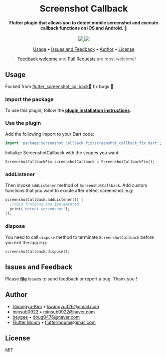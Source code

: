 <h1 align="center">Screenshot Callback</h1>
<h4 align="center">
  Flutter plugin that allows you to detect mobile screenshot and execute callback functions on iOS and Android. 🚀

</h4>

<div align="center">
  <a href="https://pub.dev/packages/screenshot_callback_fix">
    <img src="https://img.shields.io/pub/v/screenshot_callback_fix.svg" />
  </a>
  <img src="https://img.shields.io/github/license/LiuDongCai/flutter_screenshot_callback" />
</div>

<p align="center">
  <a href="#usage">Usage</a> •
  <a href="#issues-and-feedback">Issues and Feedback</a> •
  <a href="#author">Author</a> •
  <a href="#license">License</a>
</p>

> [Feedback welcome](https://github.com/flutter-moum/flutter_screenshot_callback/issues/new) and [Pull Requests](https://github.com/flutter-moum/flutter_screenshot_callback/pulls) are most welcome!

## Usage
Focked from [flutter_screenshot_callback](https://github.com/flutter-moum/flutter_screenshot_callback)🚀
fix bugs.🚀

### Import the package

To use this plugin, follow the [**plugin installation instructions**](https://pub.dev/packages/screenshot_callback_fix).

### Use the plugin

Add the following import to your Dart code:

```dart
import 'package:screenshot_callback_fix/screenshot_callback_fix.dart';
```

Initialize ScreenshotCallback with the scopes you want:

```dart
ScreenshotCallbackFix screenshotCallback = ScreenshotCallbackFix();
```

### addListener

Then invoke <code>addListener</code> method of <code>ScreenshotCallback</code>.
Add custom functions that you want to excute after detect screenshot. e.g:

```dart
screenshotCallback.addListener(() {
  //Void funtions are implemented
  print('detect screenshot');
});
```

### dispose

You need to call <code>dispose</code> method to terminate <code>ScreenshotCallback</code> before you exit the app e.g:

```dart
screenshotCallback.dispose();
```

## Issues and Feedback

Please [**file**](https://github.com/flutter-moum/flutter_screenshot_callback/issues/new) issues to send feedback or report a bug. Thank you !

## Author

- [Gwangyu-Kim](https://github.com/kwanguuuu) • <kwangyu326@gmail.com>
- [minsub0922](https://github.com/minsub0922) • <minsub0922@naver.com>
- [beygee](https://github.com/beygee) • <doug0476@naver.com>
- [Flutter Moum](https://github.com/flutter-moum) • <fluttermoum@gmail.com>

## License

MIT
